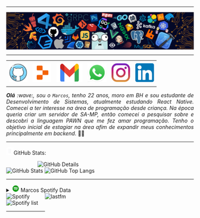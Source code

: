 -----

<div>
<img align="center" alt="Header" src="https://github.com/MarcosPauloRib/MarcosPauloRib/blob/main/img/header.png"/>
</div>

-----

<div align="center">
<table>
<tr>
 <td align="center" colspan="11"></td>
</tr> 
<tr>
<td><a href="https://github.com/MarcosPauloRib" target="_blank"><img src="https://github.com/MarcosPauloRib/MarcosPauloRib/blob/main/img/github4.png" width="50px" height="50px"/></a>
</td>
<td><a href="https://replit.com/@MarcosPauloRib"><img src="https://github.com/MarcosPauloRib/MarcosPauloRib/blob/main/img/replit2.png" width="50px" height="50px"/></a>
</td>
<td><a href="mailto:marcospaulorib.dev@hotmail.com" target="_blank"><img src="https://github.com/MarcosPauloRib/MarcosPauloRib/blob/main/img/gmail2.png" width="70px" height="50px"/></a>
</td>
<td><a href="https://wa.me/5531997482513" target="_blank"><img src="https://github.com/MarcosPauloRib/MarcosPauloRib/blob/main/img/wpp.png" width="50px" height="50px"/></a>
</td>
<td><a href="https://www.instagram.com/marcospaulo_rib/" target="_blank"><img src="https://github.com/MarcosPauloRib/MarcosPauloRib/blob/main/img/insta.png" width="50px" height="50px"/></a>
</td>
<td><a href="https://www.linkedin.com/in/marcospaulo-r/" target="_blank"><img src="https://github.com/MarcosPauloRib/MarcosPauloRib/blob/main/img/linkedin2.png" width="50px" height="50px"/></a>
</td>
<!--<td><a href="http://lattes.cnpq.br/1208427665892059" target="_blank"><img src="https://github.com/MarcosPauloRib" width="50px" height="50px"/></a>
</td>-->
<!--<td><a href="https://slack.com/app_redirect?channel=UVD9N6VCL"><img src="https://github.com/MarcosPauloRib" width="50px" height="50px"/></a>
</td>-->
<!--<td><a href="https://discordapp.com/users/959151773728251914" target="_blank"><img src="https://github.com/MarcosPauloRib" width="50px" height="50px"/></a>
</td>-->
<!--<td><a href="https://www.skoob.com.br/perfil/Aramuni" target="_blank"><img src="https://github.com/MarcosPauloRib" width="50px" height="50px"/></a>
</td>-->
<!--<td><a href="https://scholar.google.com.br/citations?user=OARYxSYAAAAJ&hl=pt-BR&oi=ao" target="_blank"><img src="https://github.com/MarcosPauloRib" width="50px" height="50px"/></a>
</td>-->
<!--<td><a href="https://calendly.com/aramuni/" target="_blank"><img src="https://github.com/MarcosPauloRib" width="50px" height="50px"/></a>
</td>-->
</tr>
<tr>
 <td align="center" colspan="11"></td>
</tr> 
</table>

</div>
<div align="justify">
<i><b>Olá</b> :wave:, sou o <code>Marcos</code>, tenho 22 anos, moro em BH e sou estudante de Desenvolvimento de Sistemas, atualmente estudando React Native. Comecei a ter interesse na área de programação desde criança. Na época queria criar um servidor de SA-MP, então comecei a pesquisar sobre e descobri a linguagem PAWN que me fez amar programação. Tenho o objetivo inicial de estagiar na área afim de expandir meus conhecimentos principalmente em backend.</i> 👨‍🎓<br />
</div>

<!--
-----

<div>
<div>
<img align="right" alt="GIF" src="https://github.com/MarcosPauloRib/MarcosPauloRib/blob/main/img/dev.gif" width="340px" height="520px"/>
</div>

<img height="20" alt="GIF" src="https://github.com/joaopauloaramuni/joaopauloaramuni/blob/main/img/soulgem.gif?raw=true"/>Meus interesses pessoais:

<div align="justify">
<p> 
- :man_teacher: &nbsp; Na <a href="https://newtonpaiva.br/" target="_blank">Newton Paiva</a>, sou <code>professor</code> da Ciência da Computação, <br />Sistemas de Informação e Análise e Desenvolvimento de Sistemas.<br />
- :mortar_board: &nbsp; Na <a href="https://www.pucminas.br/" target="_blank">PUC Minas</a>, sou <code>professor</code> nos cursos de Engenharia de <br />Software e Ciência da Computação.<br />
- :necktie: &nbsp; Na <a href="https://in8.com.br/" target="_blank">IN8</a>, atuei como <code>Tech Manager</code>, responsável pela liderança de<br /> squads de devs de múltiplos projetos para o mercado de milhas aéreas. :airplane:<br />
- :briefcase: &nbsp; Na <a href="https://www.betrybe.com/" target="_blank">Trybe</a>, atuei como <code>Tech Lead</code> de Currículo, Liderança de Instrução<br /> e Especialista em Instrução de Tecnologia. Ministrei aulas de Ciência<br /> da Computação para a primeira turma da escola. :man_teacher:<br />
- :man_teacher: &nbsp; Também fui professor de Arquitetura de Software na <a href="https://www.xpeducacao.com.br/" target="_blank">XP Educação</a><br /> e de Ciência da Computação na <a href="http://www.fumec.br/" target="_blank">Universidade FUMEC</a>.<br />
- :trophy: &nbsp; Fui o professor destaque do curso de Sistemas de Informação<br /> da <a href="https://newtonpaiva.br/" target="_blank">Newton Paiva</a> no segundo semestre de 2023.<br />
- :atom: &nbsp; Sou entusiasta da Linguagem C, veja alguns códigos que fiz <a href="https://github.com/joaopauloaramuni/c" target="_blank">aqui</a>.<br />(Você já viu código recursivo em C em <a href="https://github.com/joaopauloaramuni/c/blob/main/Aramuni.c" target="_blank">uma linha</a>? :thinking:)<br />
- :memo: &nbsp; Veja alguns artigos que publiquei <a href="https://scholar.google.com.br/citations?user=OARYxSYAAAAJ&hl=pt-BR&oi=ao" target="_blank">aqui</a>.<br />
- :books: &nbsp; Acesse os livros que já li ou estou lendo <a href="https://www.skoob.com.br/perfil/Aramuni" target="_blank">aqui</a>.<br />
- :soccer: &nbsp; Sou atleticano, torço para o <a href="https://www.arenamrv.com.br/" target="_blank">galão</a>. :rooster:<br />
- :basketball: &nbsp; Meus hobbies são <a href="https://muonline.webzen.com/pt" target="_blank">Mu online</a>, <a href="https://www.demolidores.com.br/" target="_blank">Tibia</a>, <a href="https://olympico.com.br/esportes/basquete/" target="_blank">basquete</a>, violão e guitarra.<br />
- :speech_balloon: &nbsp; Pergunte-me sobre qualquer coisa, adoro ajudar pessoas.<br />
- :mailbox: &nbsp; Para me encontrar, esse é meu <a href="mailto:joaopauloaramuni@gmail.com" target="_blank">e-mail</a> pessoal.<br />
- :calendar: &nbsp; Essa é minha <a href="https://calendly.com/aramuni/30min" target="_blank">agenda</a> se quiser marcar um horário para falarmos.<br />
- :page_facing_up: &nbsp; Veja meu <a href="http://lattes.cnpq.br/1208427665892059" target="_blank">Currículo Lattes</a> para mais informações.
</p>
</div>
</div>

-->
-----

<img height="20" alt="GIF" src="https://github.com/MarcosPauloRib/MarcosPauloRib/blob/main/img/graphic.gif"/>GitHub Stats:

<div>
<img align="right" alt="GitHub Details" width="420px" src="http://github-profile-summary-cards.vercel.app/api/cards/profile-details?username=MarcosPauloRib&theme=github_dark"/>
<!--- <img alt="GitHub Commits" width="200px" src="http://github-profile-summary-cards.vercel.app/api/cards/productive-time?username=MarcosPauloRib&theme=github_dark"/> -->
<img alt="GitHub Stats" width="200px" src="http://github-profile-summary-cards.vercel.app/api/cards/stats?username=MarcosPauloRib&theme=github_dark"/>
<img alt="GitHub Top Langs" width="200px" src="http://github-profile-summary-cards.vercel.app/api/cards/repos-per-language?username=MarcosPauloRib&theme=github_dark"/>
</div>

-----

<div>
<div>
<details>
<summary><img height="20" alt="GIF" src="https://github.com/MarcosPauloRib/MarcosPauloRib/blob/main/img/spotify.gif"/> Marcos Spotify Data</summary>
<img src="https://data-card-for-spotify.herokuapp.com/api/card?user_id=z2rheuakcem66y20eg0l6ql4k" alt="Data Card for Spotify">
</details>
</div>
<div>
<!-- <a href="https://twitter.com/joaoaramuni" target="_blank"><img align="right" width="400px" height="270px" alt="tweets" src="https://github-readme-twitter.gazf.vercel.app/api?id=joaoaramuni"/></a> -->
<a href="https://www.last.fm/pt/user/MarcosPauloRib" target="_blank"><img align="right" width="400px" height="270px" alt="lastfm" src="https://lastfm-recently-played.vercel.app/api?user=MarcosPauloRib&width=400"/></a>
</div>
<div>
<img alt="Spotify" width="200px" height="270px" src="https://spotify-github-profile.kittinanx.com/api/view?uid=z2rheuakcem66y20eg0l6ql4k&cover_image=true&theme=default&show_offline=false&background_color=121212&interchange=true&bar_color=53b14f&bar_color_cover=true"/> &nbsp; &nbsp; 
<img alt="Spotify list" width="200px" height="270px" src="https://spotify-recently-played-readme.vercel.app/api?user=z2rheuakcem66y20eg0l6ql4k&count=10"/>
</div>
<!--<div>
<details>
<summary>:headphones: :guitar: :drum:</summary>

[Charlie Brown Jr. - Céu Azul Ao Vivo - Chegou Quem Faltava](https://github.com/joaopauloaramuni/joaopauloaramuni/assets/58268075/c6568311-54c8-4c00-aced-26aacd69f8a1)

</details>
</div>
--> 
</div>

-----
